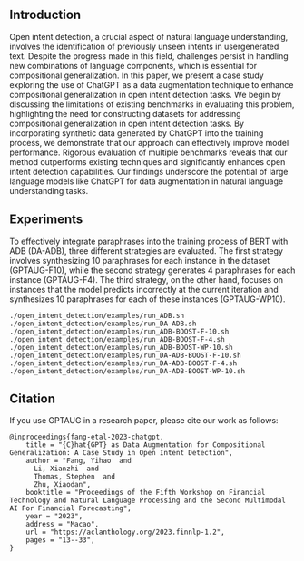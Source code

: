 ## Introduction
Open intent detection, a crucial aspect of natural
language understanding, involves the identification
of previously unseen intents in usergenerated
text. Despite the progress made in
this field, challenges persist in handling new
combinations of language components, which
is essential for compositional generalization. In
this paper, we present a case study exploring
the use of ChatGPT as a data augmentation
technique to enhance compositional generalization
in open intent detection tasks. We begin
by discussing the limitations of existing benchmarks
in evaluating this problem, highlighting
the need for constructing datasets for addressing
compositional generalization in open intent
detection tasks. By incorporating synthetic data
generated by ChatGPT into the training process,
we demonstrate that our approach can effectively
improve model performance. Rigorous
evaluation of multiple benchmarks reveals that
our method outperforms existing techniques
and significantly enhances open intent detection
capabilities. Our findings underscore the
potential of large language models like ChatGPT for data augmentation in natural language
understanding tasks.

## Experiments
To effectively integrate paraphrases into the training process of BERT with
ADB (DA-ADB), three different strategies are evaluated. The first strategy involves synthesizing
10 paraphrases for each instance in the dataset (GPTAUG-F10), while the second strategy generates 4 paraphrases for each instance (GPTAUG-F4). The third strategy, on the other hand, focuses
on instances that the model predicts incorrectly at
the current iteration and synthesizes 10 paraphrases
for each of these instances (GPTAUG-WP10).

```
./open_intent_detection/examples/run_ADB.sh
./open_intent_detection/examples/run_DA-ADB.sh
./open_intent_detection/examples/run_ADB-BOOST-F-10.sh
./open_intent_detection/examples/run_ADB-BOOST-F-4.sh
./open_intent_detection/examples/run_ADB-BOOST-WP-10.sh
./open_intent_detection/examples/run_DA-ADB-BOOST-F-10.sh
./open_intent_detection/examples/run_DA-ADB-BOOST-F-4.sh
./open_intent_detection/examples/run_DA-ADB-BOOST-WP-10.sh
```

## Citation
If you use GPTAUG in a research paper, please cite our work as follows:

```
@inproceedings{fang-etal-2023-chatgpt,
    title = "{C}hat{GPT} as Data Augmentation for Compositional Generalization: A Case Study in Open Intent Detection",
    author = "Fang, Yihao  and
      Li, Xianzhi  and
      Thomas, Stephen  and
      Zhu, Xiaodan",
    booktitle = "Proceedings of the Fifth Workshop on Financial Technology and Natural Language Processing and the Second Multimodal AI For Financial Forecasting",
    year = "2023",
    address = "Macao",
    url = "https://aclanthology.org/2023.finnlp-1.2",
    pages = "13--33",
}
```
